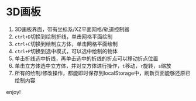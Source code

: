 # 3D画板

1. 3D画板界面，带有坐标系/XZ平面网格/轨道控制器
2. `ctrl+D`切换到绘制折线，单击网格平面绘制
3. `ctrl+C`切换到绘制立方体，单击网格平面绘制
4. `ctrl+P`切换到选中模式，可以选中绘制的物体
5. 单击折线选中折线，再单击选中的折线的折点可以移动折点位置
6. 单击立方体选中立方体，并对立方体进行操作，`t`移动，`r`旋转，`s`缩放
7. 所有的绘制/修改操作，都能即时保存到localStorage中，刷新页面能够还原已绘制内容

enjoy!
